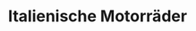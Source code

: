 ---
title: "Italienische Motorräder"
url: /wilburgstetten/italienische-motorraeder/
shop: Motorrad
---